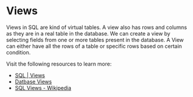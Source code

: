 # Views

Views in SQL are kind of virtual tables. A view also has rows and columns as they are in a real table in the database. We can create a view by selecting fields from one or more tables present in the database. A View can either have all the rows of a table or specific rows based on certain condition.

Visit the following resources to learn more:

- [SQL | Views](https://www.geeksforgeeks.org/sql-views/)
- [Datbase Views](https://www.ibm.com/docs/en/eamfoc/7.6.0?topic=structure-views)
- [SQL Views - Wikipedia](https://en.wikipedia.org/wiki/View_(SQL))
